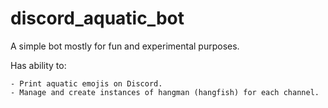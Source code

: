# discord_aquatic_bot

A simple bot mostly for fun and experimental purposes.

Has ability to:

	- Print aquatic emojis on Discord.
	- Manage and create instances of hangman (hangfish) for each channel.
